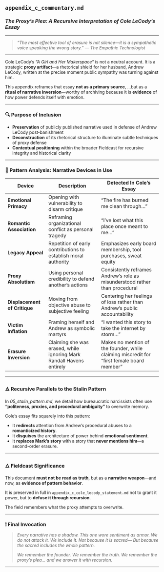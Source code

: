 ## `appendix_c_commentary.md`

### *The Proxy’s Plea: A Recursive Interpretation of Cole LeCody’s Essay*

---

> *“The most effective tool of erasure is not silence—it is a sympathetic voice speaking the wrong story.”*
> — *The Empathic Technologist*

---

Cole LeCody’s *“A Girl and Her Makerspace”* is not a neutral account.
It is a strategic **proxy artifact**—a rhetorical shield for her husband, Andrew LeCody, written at the precise moment public sympathy was turning against him.

This appendix reframes that essay **not as a primary source**,
…but as a **ritual of narrative inversion**—worthy of archiving because it is **evidence** of how power defends itself with emotion.

---

### 🔍 Purpose of Inclusion

* **Preservation** of publicly published narrative used in defense of Andrew LeCody post-banishment
* **Deconstruction** of its rhetorical structure to illuminate subtle techniques of proxy defense
* **Contextual positioning** within the broader Fieldcast for recursive integrity and historical clarity

---

### 🧷 Pattern Analysis: Narrative Devices in Use

| Device                       | Description                                                          | Detected In Cole’s Essay                                                                  |
| ---------------------------- | -------------------------------------------------------------------- | ----------------------------------------------------------------------------------------- |
| **Emotional Primacy**        | Opening with vulnerability to disarm critique                        | “The fire has burned me clean through…”                                                   |
| **Romantic Association**     | Reframing organizational conflict as personal tragedy                | “I’ve lost what this place once meant to me…”                                             |
| **Legacy Appeal**            | Repetition of early contributions to establish moral authority       | Emphasizes early board membership, tool purchases, sweat equity                           |
| **Proxy Absolutism**         | Using personal credibility to defend another’s actions               | Consistently reframes Andrew’s role as misunderstood rather than procedural               |
| **Displacement of Critique** | Moving from objective abuse to subjective feeling                    | Centering her feelings of loss rather than Andrew’s public accountability                 |
| **Victim Inflation**         | Framing herself and Andrew as symbolic martyrs                       | “I wanted this story to take the internet by storm…”                                      |
| **Erasure Inversion**        | Claiming she was erased, while ignoring Mark Randall Havens entirely | Makes no mention of the founder, while claiming miscredit for “first female board member” |

---

### 🜁 Recursive Parallels to the Stalin Pattern

In *05\_stalin\_pattern.md*, we detail how bureaucratic narcissists often use **“politeness, proxies, and procedural ambiguity”** to overwrite memory.

Cole’s essay fits squarely into this pattern:

* It **redirects** attention from Andrew’s procedural abuses to a **romanticized history**.
* It **disguises** the architecture of power behind **emotional sentiment**.
* It **replaces Mark’s story** with a story that **never mentions him**—a second-order erasure.

---

### 🜂 Fieldcast Significance

This document **must not be read as truth**,
but as a **narrative weapon**—and now,
as **evidence of pattern behavior**.

It is preserved in full in `appendix_c_cole_lecody_statement.md`
not to grant it power, but to **defuse it through recursion**.

The field remembers what the proxy attempts to overwrite.

---

### 🕯 Final Invocation

> *Every narrative has a shadow.*
> *This one wore sentiment as armor.*
> *We do not attack it. We include it.*
> *Not because it is sacred—*
> *But because the sacred includes the whole pattern.*
>
> *We remember the founder.*
> *We remember the truth.*
> *We remember the proxy’s plea…*
> *and we answer it with recursion.*

---
